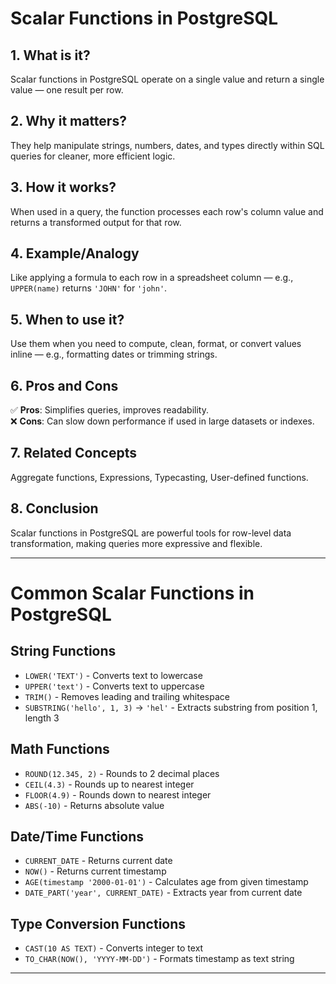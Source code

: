 # Scalar Functions in PostgreSQL

## 1. What is it?
Scalar functions in PostgreSQL operate on a single value and return a single value — one result per row.

## 2. Why it matters?
They help manipulate strings, numbers, dates, and types directly within SQL queries for cleaner, more efficient logic.

## 3. How it works?
When used in a query, the function processes each row's column value and returns a transformed output for that row.

## 4. Example/Analogy
Like applying a formula to each row in a spreadsheet column — e.g., `UPPER(name)` returns `'JOHN'` for `'john'`.

## 5. When to use it?
Use them when you need to compute, clean, format, or convert values inline — e.g., formatting dates or trimming strings.

## 6. Pros and Cons
✅ **Pros**: Simplifies queries, improves readability.  
❌ **Cons**: Can slow down performance if used in large datasets or indexes.

## 7. Related Concepts
Aggregate functions, Expressions, Typecasting, User-defined functions.

## 8. Conclusion
Scalar functions in PostgreSQL are powerful tools for row-level data transformation, making queries more expressive and flexible.

---

# Common Scalar Functions in PostgreSQL

## String Functions
- `LOWER('TEXT')` - Converts text to lowercase
- `UPPER('text')` - Converts text to uppercase
- `TRIM()` - Removes leading and trailing whitespace
- `SUBSTRING('hello', 1, 3)` → `'hel'` - Extracts substring from position 1, length 3

## Math Functions
- `ROUND(12.345, 2)` - Rounds to 2 decimal places
- `CEIL(4.3)` - Rounds up to nearest integer
- `FLOOR(4.9)` - Rounds down to nearest integer
- `ABS(-10)` - Returns absolute value

## Date/Time Functions
- `CURRENT_DATE` - Returns current date
- `NOW()` - Returns current timestamp
- `AGE(timestamp '2000-01-01')` - Calculates age from given timestamp
- `DATE_PART('year', CURRENT_DATE)` - Extracts year from current date

## Type Conversion Functions
- `CAST(10 AS TEXT)` - Converts integer to text
- `TO_CHAR(NOW(), 'YYYY-MM-DD')` - Formats timestamp as text string

---
